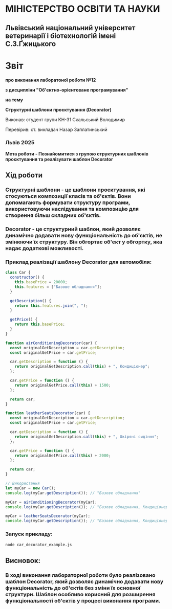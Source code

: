 # МІНІСТЕРСТВО ОСВІТИ ТА НАУКИ

## Львівський національний університет ветеринарії і біотехнологій імені С.З.Ґжицького

# Звіт

**про виконання лаборатоної роботи №12**

**з дисципліни "Об'єктно-орієнтоване програмування"**

**на тему**

**Структурні шаблони проєктування (Decorator)**

Виконав: студент групи КН-31 Скальський Володимир

Перевірив: ст. викладач Назар Заплатинський

### Львів 2025

**Мета роботи - Познайомитися з групою структурних шаблонів проєктування та реалізувати шаблон Decorator**

## Хід роботи

### Структурні шаблони - це шаблони проєктування, які стосуються композиції класів та об'єктів. Вони допомагають формувати структуру програми, використовуючи наслідування та композицію для створення більш складних об'єктів.

### Decorator - це структурний шаблон, який дозволяє динамічно додавати нову функціональність до об'єктів, не змінюючи їх структуру. Він обгортає об'єкт у обгортку, яка надає додаткові можливості.

### Приклад реалізації шаблону Decorator для автомобіля:

```javascript
class Car {
  constructor() {
    this.basePrice = 20000;
    this.features = ["Базове обладнання"];
  }

  getDescription() {
    return this.features.join(", ");
  }

  getPrice() {
    return this.basePrice;
  }
}

function airConditioningDecorator(car) {
  const originalGetDescription = car.getDescription;
  const originalGetPrice = car.getPrice;

  car.getDescription = function () {
    return originalGetDescription.call(this) + ", Кондиціонер";
  };

  car.getPrice = function () {
    return originalGetPrice.call(this) + 1500;
  };

  return car;
}

function leatherSeatsDecorator(car) {
  const originalGetDescription = car.getDescription;
  const originalGetPrice = car.getPrice;

  car.getDescription = function () {
    return originalGetDescription.call(this) + ", Шкіряні сидіння";
  };

  car.getPrice = function () {
    return originalGetPrice.call(this) + 2000;
  };

  return car;
}

// Використання
let myCar = new Car();
console.log(myCar.getDescription()); // "Базове обладнання"

myCar = airConditioningDecorator(myCar);
console.log(myCar.getDescription()); // "Базове обладнання, Кондиціонер"

myCar = leatherSeatsDecorator(myCar);
console.log(myCar.getDescription()); // "Базове обладнання, Кондиціонер, Шкіряні сидіння"
```

### Запуск прикладу:

```bash
node car_decorator_example.js
```

## Висновок:

### В ході виконання лабораторної роботи було реалізовано шаблон Decorator, який дозволяє динамічно додавати нову функціональність до об'єктів без зміни їх основної структури. Шаблон особливо корисний для розширення функціональності об'єктів у процесі виконання програми.
